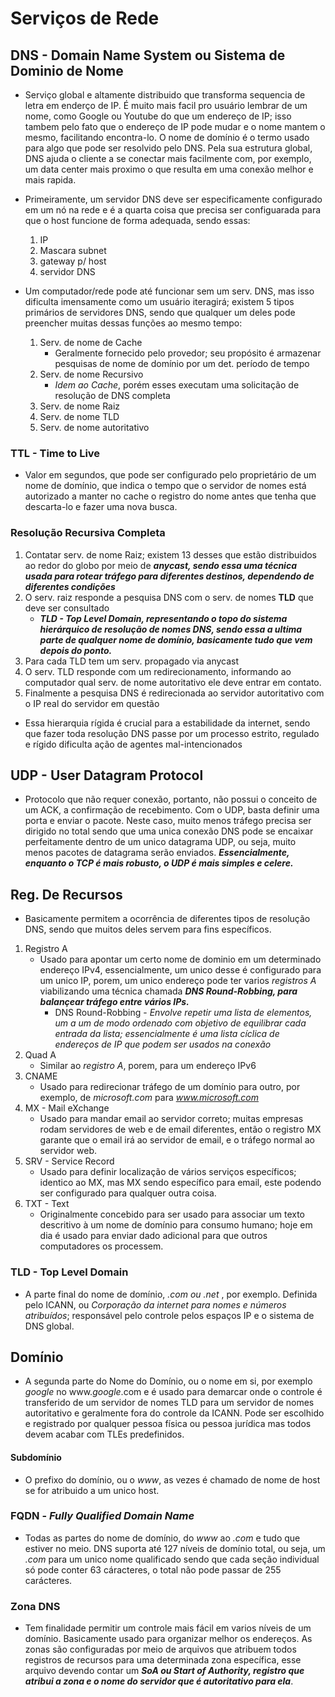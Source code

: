 # Serviços de Rede  

## DNS - Domain Name System ou Sistema de Dominio de Nome   

- Serviço global e altamente distribuido que transforma sequencia de letra em enderço de IP. É muito mais facil pro usuário lembrar de um nome, como Google ou Youtube do que um endereço de IP; isso tambem pelo fato que o endereço de IP pode mudar e o nome mantem o mesmo, facilitando encontra-lo. O nome de domínio é o termo usado para algo que pode ser resolvido pelo DNS. Pela sua estrutura global, DNS ajuda o cliente a se conectar mais facilmente com, por exemplo, um data center mais proximo o que resulta em uma conexão melhor e mais rapida.

- Primeiramente, um servidor DNS deve ser especificamente configurado em um nó na rede e é a quarta coisa que precisa ser configuarada para que o host funcione de forma adequada, sendo essas:
    1. IP
    2. Mascara subnet
    3. gateway p/ host
    4. servidor DNS   

- Um computador/rede pode até funcionar sem um serv. DNS, mas isso dificulta imensamente como um usuário iteragirá; existem 5 tipos primários de servidores DNS, sendo que qualquer um deles pode preencher muitas dessas funções ao mesmo tempo:
    1. Serv. de nome de Cache
        - Geralmente fornecido pelo provedor; seu propósito é armazenar pesquisas de nome de domínio por um det. período de tempo
    2. Serv. de nome Recursivo
        - *Idem ao Cache*, porém esses executam uma solicitação de resolução de DNS completa
    3. Serv. de nome Raiz
    4. Serv. de nome TLD
    5. Serv. de nome autoritativo   

### TTL - Time to Live   

- Valor em segundos, que pode ser configurado pelo proprietário de um nome de domínio, que indica o tempo que o servidor de nomes está autorizado a manter no cache o registro do nome antes que tenha que descarta-lo e fazer uma nova busca.  

### Resolução Recursiva Completa   

1. Contatar serv. de nome Raiz; existem 13 desses que estão distribuidos ao redor do globo por meio de ***anycast, sendo essa uma técnica usada para rotear tráfego para diferentes destinos, dependendo de diferentes condições***
2. O serv. raiz responde a pesquisa DNS com o serv. de nomes **TLD** que deve ser consultado
    - ***TLD - Top Level Domain, representando o topo do sistema hierárquico de resolução de nomes DNS, sendo essa a ultima parte de qualquer nome de domínio, basicamente tudo que vem depois do ponto.***
3. Para cada TLD tem um serv. propagado via anycast
4. O serv. TLD responde com um redirecionamento, informando ao computador qual serv. de nome autoritativo ele deve entrar em contato.
5. Finalmente a pesquisa DNS é redirecionada ao servidor autoritativo com o IP real do servidor em questão   

- Essa hierarquia rígida é crucial para a estabilidade da internet, sendo que fazer toda resolução DNS passe por um processo estrito, regulado e rígido dificulta ação de agentes mal-intencionados   

## UDP - User Datagram Protocol   

- Protocolo que não requer conexão, portanto, não possui o conceito de um ACK, a confirmação de recebimento. Com o UDP, basta definir uma porta e enviar o pacote. Neste caso, muito menos tráfego precisa ser dirigido no total sendo que uma unica conexão DNS pode se encaixar perfeitamente dentro de um unico datagrama UDP, ou seja, muito menos pacotes de datagrama serão enviados. ***Essencialmente, enquanto o TCP é mais robusto, o UDP é mais simples e celere.***  

## Reg. De Recursos  

- Basicamente permitem a ocorrência de diferentes tipos de resolução DNS, sendo que muitos deles servem para fins específicos.  

1. Registro A
    - Usado para apontar um certo nome de dominio em um determinado endereço IPv4, essencialmente, um unico desse é configurado para um unico IP, porem, um unico endereço pode ter varios *registros A* viabilizando uma técnica chamada ***DNS Round-Robbing, para balançear tráfego entre vários IPs.***
        - DNS Round-Robbing - *Envolve repetir uma lista de elementos, um a um de modo ordenado com objetivo de equilibrar cada entrada da lista; essencialmente é uma lista cíclica de endereços de IP que podem ser usados na conexão*
2. Quad A
    - Similar ao *registro A*, porem, para um endereço IPv6
3. CNAME
    - Usado para redirecionar tráfego de um domínio para outro, por exemplo, de *microsoft.com* para *www.microsoft.com*
4. MX - Mail eXchange
    - Usado para mandar email ao servidor correto; muitas empresas rodam servidores de web e de email diferentes, então o registro MX garante que o email irá ao servidor de email, e o tráfego normal ao servidor web.
5. SRV - Service Record
    - Usado para definir localização de vários serviços específicos; identico ao MX, mas MX sendo específico para email, este podendo ser configurado para qualquer outra coisa.
6. TXT - Text
    - Originalmente concebido para ser usado para associar um texto descritivo à um nome de domínio para consumo humano; hoje em dia é usado para enviar dado adicional para que outros computadores os processem.  

### TLD - Top Level Domain   

- A parte final do nome de domínio, *.com ou .net* , por exemplo. Definida pelo ICANN, ou *Corporação da internet para nomes e números atribuídos*; responsável pelo controle pelos espaços IP e o sistema de DNS global.  

## Domínio  

- A segunda parte do Nome do Domínio, ou o nome em si, por exemplo *google* no www.*google*.com e é usado para demarcar onde o controle é transferido de um servidor de nomes TLD para um servidor de nomes autoritativo e geralmente fora do controle da ICANN. Pode ser escolhido e registrado por qualquer pessoa física ou pessoa jurídica mas todos devem acabar com TLEs predefinidos.  

#### Subdomínio  

- O prefixo do domínio, ou o *www*, as vezes é chamado de nome de host se for atribuido a um unico host.  

### FQDN - *Fully Qualified Domain Name*  

- Todas as partes do nome de domínio, do *www* ao *.com* e tudo que estiver no meio. DNS suporta até 127 níveis de domínio total, ou seja, um *.com* para um unico nome qualificado sendo que cada seção individual só pode conter 63 cáracteres, o total não pode passar de 255 carácteres.  

### Zona DNS  

- Tem finalidade permitir um controle mais fácil em varios níveis de um domínio. Basicamente usado para organizar melhor os endereços. As zonas são configuradas por meio de arquivos que atribuem todos registros de recursos para uma determinada zona específica, esse arquivo devendo contar um ***SoA ou Start of Authority, registro que atribui a zona e o nome do servidor que é autoritativo para ela***. 